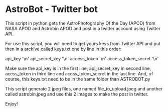 # AstroBot - Twitter bot
This script in python gets the AstroPhotography Of the Day (APOD) from NASA.APOD and Astrobin APOD and post in a twitter account using Twitter API.

For use this script, you will need to get yours keys from Twitter API and put then in a archive called keys.txt one by line in this order:

api_key '\n' 
api_secret_key '\n'
access_token '\n'
access_token_secret '\n'

Make sure the api_key is in the first line, api_secret_key in second line, acess_token in third line and acess_token_secret in the last line. And, of course, this keys.txt
need to be in the same folder than ASTROBOT.py

This script generate 2 jpeg files, one named file_to_upload.jpeg and another called astrobin.jpeg and use this 2 images to make the post in twitter.

Enjoy!
